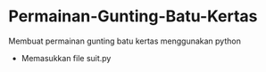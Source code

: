# Permainan-Gunting-Batu-Kertas
Membuat permainan gunting batu kertas menggunakan python
- Memasukkan file suit.py
